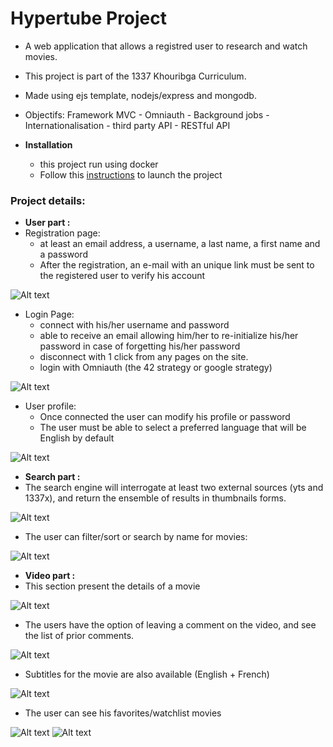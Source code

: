 # Hypertube Project
- A web application that allows a registred user to research and watch movies.
- This project is part of the 1337 Khouribga Curriculum.
- Made using ejs template, nodejs/express and mongodb.
- Objectifs: Framework MVC - Omniauth - Background jobs - Internationalisation - third party API - RESTful API

- **Installation**
  - this project run using docker
  - Follow this [instructions](how-to-install.md) to launch the project

### Project details:
 - **User part :**
  - Registration page:
     - at least an email address, a username, a last name, a first name and a password
     - After the registration, an e-mail with an unique link must be sent to the registered user to verify his account
    
 ![Alt text](screenshots/signup.png?raw=true "SignUP")
 - Login Page:
    - connect with his/her username and password
    - able to receive an email allowing him/her to re-initialize his/her password in case of forgetting his/her password 
    - disconnect with 1 click from any pages on the site.
    - login with Omniauth (the 42 strategy or google strategy)
    
 ![Alt text](screenshots/login.png?raw=true "Login")
  - User profile:
    - Once connected the user can modify his profile or password
    - The user must be able to select a preferred language that will be English by default
    
 ![Alt text](screenshots/edit-profile.png?raw=true "Edit")
    
 - **Search part :**
 - The search engine will interrogate at least two external sources (yts and 1337x), and return the ensemble of results in thumbnails forms.

 ![Alt text](screenshots/search.png?raw=true "Search")
 - The user can filter/sort or search by name for movies:

 ![Alt text](screenshots/search_filter.png?raw=true "Filter Search")
 
 - **Video part :**
 - This section present the details of a movie

 ![Alt text](screenshots/movie-detail.png?raw=true "Movie Detail")
 
 - The users have the option of leaving a comment on the video, and see the list of prior comments.

 ![Alt text](screenshots/comments.png?raw=true "Movie Comments")

 - Subtitles for the movie are also available (English + French)

 ![Alt text](screenshots/subtitles.png?raw=true "Movie Subtitle")
 
 - The user can see his favorites/watchlist movies
 
 ![Alt text](screenshots/mymovies.png?raw=true "Movies")
 ![Alt text](screenshots/watched.png?raw=true "Movies")
 
